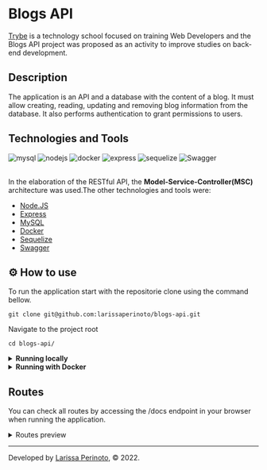 # Blogs API

[Trybe](https://www.betrybe.com/) is a technology school focused on training Web Developers and the Blogs API project was proposed as an activity to improve studies on back-end development.

## Description

The application is an API and a database with the content of a blog. It must allow creating, reading, updating and removing blog information from the database. It also performs authentication to grant permissions to users.


## Technologies and Tools
<div>
    <img src="https://img.shields.io/badge/MySQL-005C84?style=for-the-badge&logo=mysql&logoColor=white" alt="mysql"/>
    <img src="https://img.shields.io/badge/Node.js-339933?style=for-the-badge&logo=nodedotjs&logoColor=white" alt="nodejs"/>
    <img src="https://img.shields.io/badge/Docker-2CA5E0?style=for-the-badge&logo=docker&logoColor=white" alt="docker"/>
    <img src="https://img.shields.io/badge/Express.js-000000?style=for-the-badge&logo=express&logoColor=white" alt="express"/>
    <img src="https://img.shields.io/badge/Sequelize-52B0E7?style=for-the-badge&logo=Sequelize&logoColor=white" alt="sequelize"/>
    <img src="https://img.shields.io/badge/Swagger-85EA2D?style=for-the-badge&logo=Swagger&logoColor=white" alt="Swagger"/>
</div>

<br>

In the elaboration of the RESTful API, the **Model-Service-Controller(MSC)** architecture was used.The other technologies and tools were:

- [Node.JS](https://nodejs.org/en/)
- [Express](https://expressjs.com/pt-br/)
- [MySQL](https://www.mysql.com/)
- [Docker](https://www.docker.com/)
- [Sequelize](https://sequelize.org/)
- [Swagger](https://swagger.io/)

## ⚙️ How to use

To run the application start with the repositorie clone using the command bellow.

    git clone git@github.com:larissaperinoto/blogs-api.git
    
Navigate to the project root

    cd blogs-api/
    
<details>
   <summary><strong>Running locally</strong></summary> 
  </br>
  <strong>Obs:</strong> To run the application this way you must have [Node](https://nodejs.org/en/) installed on your machine.
  </br>
  </br>
  
  In the root of the project run the command below to install the dependencies.
  
    npm install
  
  Login to the database using your credentials.
 
    mysql -u <your-username> -p
  
  Run the commands to create the **BlogsApi** database
  
    npm prestart
    
  Start the application with <strong>nodemon</strong> using the command bellow.
  
    npm debug
  
</details>

<details>
   <summary><strong>Running with Docker</strong></summary> 
  </br>
  
  <strong>Obs:</strong> To run the application this way you must have [Docker](https://www.docker.com/) installed on your machine.
  
  </br>
  
  In the root of the project, upload the <strong>blogs_api</strong> and <strong>blogs_api_db</strong> containers using docker-compose.

    docker-compose up -d
    
  Open the <strong>blogs_api</strong> container terminal.

    docker exec -it blogs_api bash

  Once in the container terminal, run the command below to install the dependencies.
    
    npm install
    
  To connect with database, open the <strong>blogs_api_db</strong> container terminal.
  
    docker exec -it blogs_api_db bash
    
  Login to the database using the credentials described in the <strong>docker-compose.yaml</strong>.
  
    mysql -r root -p

  To create the database, run the command bellow in the <strong>blogs_api</strong> container terminal.
  
    npm prestart
    
  To start the server with <strong>nodemon</strong> use the command bellow in the terminal of the <strong>blogs_api</strong> container.

    
    npm run debug
    
</details>

## Routes

 You can check all routes by accessing the /docs endpoint in your browser when running the application.

<details>
    <summary>Routes preview</summary>
    

![Captura de tela de 2023-01-03 12-17-30](https://user-images.githubusercontent.com/98956659/210414272-be24136f-e2e9-4b72-8c83-f1c98ba4bc84.png)
![Captura de tela de 2023-01-03 12-17-42](https://user-images.githubusercontent.com/98956659/210414520-2b59fb45-9162-4164-81c0-44f2369ea48f.png)

    
</details>
    
---
 
Developed by [Larissa Perinoto](www.linkedin.com/in/larissaperinoto), © 2022.
